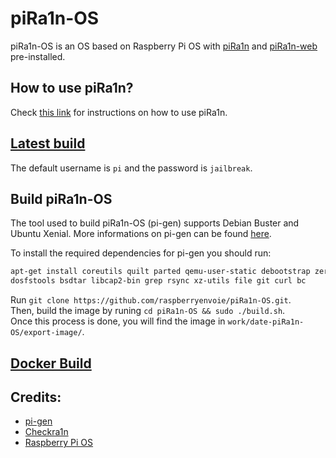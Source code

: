 # piRa1n-OS
piRa1n-OS is an OS based on Raspberry Pi OS with [piRa1n](https://github.com/raspberryenvoie/piRa1n) and [piRa1n-web](https://github.com/raspberryenvoie/piRa1n-web) pre-installed.

## How to use piRa1n?
Check [this link](https://github.com/raspberryenvoie/piRa1n) for instructions on how to use piRa1n.

## [Latest build](https://github.com/raspberryenvoie/piRa1n-OS/releases)
The default username is `pi` and the password is `jailbreak`.

## Build piRa1n-OS
The tool used to build piRa1n-OS (pi-gen) supports Debian Buster and Ubuntu Xenial. More informations on pi-gen can be found [here](https://github.com/RPi-Distro/Pi-gen).

To install the required dependencies for pi-gen you should run:
```bash
apt-get install coreutils quilt parted qemu-user-static debootstrap zerofree zip \
dosfstools bsdtar libcap2-bin grep rsync xz-utils file git curl bc
```
Run `git clone https://github.com/raspberryenvoie/piRa1n-OS.git`.\
Then, build the image by runing `cd piRa1n-OS && sudo ./build.sh`.\
Once this process is done, you will find the image in `work/date-piRa1n-OS/export-image/`.
## [Docker Build](https://github.com/RPi-Distro/Pi-gen#docker-build)

## Credits:
- [pi-gen](https://github.com/RPi-Distro/Pi-gen)
- [Checkra1n](https://checkra.in)
- [Raspberry Pi OS](https://www.raspberrypi.org/downloads/raspbian/)
